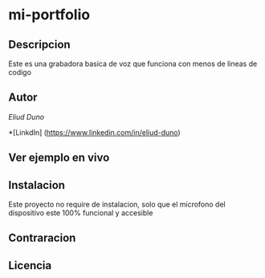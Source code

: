 # mi-portfolio

## Descripcion
Este es una grabadora basica de voz que funciona con menos de lineas de codigo
## Autor
*Eliud Duno*

*[LinkdIn] (https://www.linkedin.com/in/eliud-duno)

## Ver ejemplo en vivo
## Instalacion
Este proyecto no require de instalacion, solo que el microfono del dispositivo este 100% funcional y accesible
## Contraracion
## Licencia
